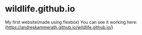 # wildlife.github.io
My first website(made using flexbox)
You can see it working here: (https://andreskammerath.github.io/wildlife.github.io/)
